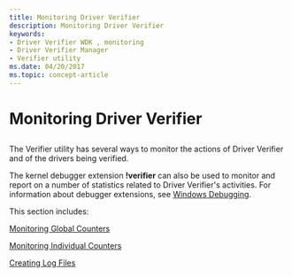 ```yaml
---
title: Monitoring Driver Verifier
description: Monitoring Driver Verifier
keywords:
- Driver Verifier WDK , monitoring
- Driver Verifier Manager
- Verifier utility
ms.date: 04/20/2017
ms.topic: concept-article
---
```


# Monitoring Driver Verifier


## <span id="ddk_monitoring_driver_verifier_tools"></span><span id="DDK_MONITORING_DRIVER_VERIFIER_TOOLS"></span>


The Verifier utility has several ways to monitor the actions of Driver Verifier and of the drivers being verified.

The kernel debugger extension **!verifier** can also be used to monitor and report on a number of statistics related to Driver Verifier's activities.  For information about debugger extensions, see [Windows Debugging](../debugger/index.md).

This section includes:

[Monitoring Global Counters](monitoring-global-counters.md)

[Monitoring Individual Counters](monitoring-individual-counters.md)

[Creating Log Files](creating-log-files.md)

 

